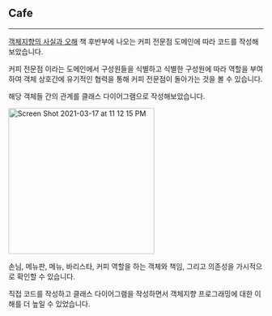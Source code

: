## Cafe

---

[객체지향의 사실과 오해](https://book.naver.com/bookdb/book_detail.nhn?bid=9145968) 책 후반부에 나오는 커피 전문점 도메인에 따라 코드를 작성해보았습니다.

커피 전문점 이라는 도메인에서 구성원들을 식별하고 식별한 구성원에 따라 역할을 부여하여 객체 상호간에 유기적인 협력을 통해 커피 전문점이 돌아가는 것을 볼 수 있습니다.

해당 객체들 간의 관계를 클래스 다이어그램으로 작성해보았습니다.

<img width="288" alt="Screen Shot 2021-03-17 at 11 12 15 PM" src="https://user-images.githubusercontent.com/67548251/111483727-67aabc80-8778-11eb-98c6-cfe035e9267b.png">

손님, 메뉴판, 메뉴, 바리스타, 커피 역할을 하는 객체와 책임, 그리고 의존성을 가시적으로 확인할 수 있습니다.

직접 코드를 작성하고 클래스 다이어그램을 작성하면서 객체지향 프로그래밍에 대한 이해를 더 높일 수 있었습니다.